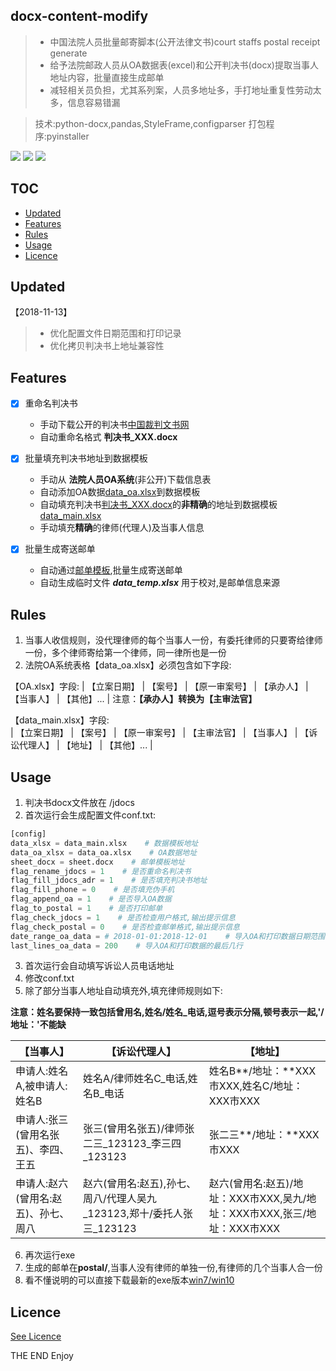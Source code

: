 <a id="docx-content-modify"></a>
## docx-content-modify

> * 中国法院人员批量邮寄脚本(公开法律文书)court staffs postal receipt generate
> * 给予法院邮政人员从OA数据表(excel)和公开判决书(docx)提取当事人地址内容，批量直接生成邮单
> * 减轻相关员负担，尤其系列案，人员多地址多，手打地址重复性劳动太多，信息容易错漏

> 技术:python-docx,pandas,StyleFrame,configparser
> 打包程序:pyinstaller

[![](https://img.shields.io/github/release/autolordz/docx-content-modify.svg?style=popout&logo=github&colorB=ff69b4)](https://github.com/autolordz/docx-content-modify/releases)
[![](https://img.shields.io/badge/github-source-orange.svg?style=popout&logo=github)](https://github.com/autolordz/docx-content-modify)
[![](https://img.shields.io/github/license/autolordz/docx-content-modify.svg?style=popout&logo=github)](https://github.com/autolordz/docx-content-modify/blob/master/LICENSE)

## TOC

<!-- MarkdownTOC autoanchor="true" autolink="true" uri_encoding="false" -->

- [Updated](#updated)
- [Features](#features)
- [Rules](#rules)
- [Usage](#usage)
- [Licence](#licence)

<!-- /MarkdownTOC -->

<a id="updated"></a>
## Updated

【2018-11-13】

> * 优化配置文件日期范围和打印记录
> * 优化拷贝判决书上地址兼容性

<a id="features"></a>
## Features

- [x] 重命名判决书
	- 手动下载公开的判决书[中国裁判文书网](http://wenshu.court.gov.cn/)
	- 自动重命名格式 **判决书_XXX.docx**

- [x] 批量填充判决书地址到数据模板
	- 手动从 **法院人员OA系统**(非公开)下载信息表
	- 自动添加OA数据[data_oa.xlsx](./demo_docs/data_oa.xlsx)到数据模板
 	- 自动填充判决书[判决书_XXX.docx](./demo_docs/jdocs)的**非精确**的地址到数据模板[data_main.xlsx](./demo_docs/data_main.xlsx)
 	- 手动填充**精确**的律师(代理人)及当事人信息

- [x] 批量生成寄送邮单
	- 自动通过[邮单模板](./demo_docs/sheet.docx),批量生成寄送邮单
	- 自动生成临时文件 ***data_temp.xlsx*** 用于校对,是邮单信息来源 

<a id="rules"></a>
## Rules

1. 当事人收信规则，没代理律师的每个当事人一份，有委托律师的只要寄给律师一份，多个律师寄给第一个律师，同一律所也是一份
2. 法院OA系统表格【data_oa.xlsx】必须包含如下字段:  

【OA.xlsx】字段:
| 【立案日期】 | 【案号】 | 【原一审案号】 | 【承办人】 | 【当事人】 | 【其他】... |
注意：**【承办人】转换为【主审法官】**

【data_main.xlsx】字段:  
| 【立案日期】 | 【案号】 | 【原一审案号】 | 【主审法官】 | 【当事人】 | 【诉讼代理人】 | 【地址】 | 【其他】... |


<a id="usage"></a>
## Usage

1. 判决书docx文件放在 /jdocs  
2. 首次运行会生成配置文件conf.txt:
```python
[config]
data_xlsx = data_main.xlsx    # 数据模板地址
data_oa_xlsx = data_oa.xlsx    # OA数据地址
sheet_docx = sheet.docx    # 邮单模板地址
flag_rename_jdocs = 1    # 是否重命名判决书
flag_fill_jdocs_adr = 1    # 是否填充判决书地址
flag_fill_phone = 0    # 是否填充伪手机
flag_append_oa = 1    # 是否导入OA数据
flag_to_postal = 1    # 是否打印邮单
flag_check_jdocs = 1    # 是否检查用户格式,输出提示信息
flag_check_postal = 0    # 是否检查邮单格式,输出提示信息
date_range_oa_data = # 2018-01-01:2018-12-01    # 导入OA和打印数据日期范围,比行数优先,去掉注释后读取,井号注释掉
last_lines_oa_data = 200    # 导入OA和打印数据的最后几行
```
3. 首次运行会自动填写诉讼人员电话地址  
4. 修改conf.txt  
5. 除了部分当事人地址自动填充外,填充律师规则如下:  

**注意：姓名要保持一致包括曾用名,姓名/姓名_电话,逗号表示分隔,顿号表示一起,'/地址：'不能缺**

| 【当事人】 | 【诉讼代理人】 | 【地址】 |
| --- | --- | --- |
| 申请人:姓名A,被申请人:姓名B | 姓名A/律师姓名C_电话,姓名B_电话 | 姓名B**/地址：**XXX市XXX,姓名C/地址：XXX市XXX |
| 申请人:张三(曾用名张五)、李四、王五 | 张三(曾用名张五)/律师张二三_123123_李三四_123123 | 张二三**/地址：**XXX市XXX |
| 申请人:赵六(曾用名:赵五)、孙七、周八 | 赵六(曾用名:赵五),孙七、周八/代理人吴九_123123,郑十/委托人张三_123123| 赵六(曾用名:赵五)/地址：XXX市XXX,吴九/地址：XXX市XXX,张三/地址：XXX市XXX |

6. 再次运行exe
7. 生成的邮单在**postal/**,当事人没有律师的单独一份,有律师的几个当事人合一份
8. 看不懂说明的可以直接下载最新的exe版本[win7/win10](https://github.com/autolordz/docx-content-modify/releases/download/1.0.1/exe-win7win10-8962f68c.zip)

<a id="licence"></a>
## Licence

[See Licence](#docx-content-modify)

THE END
Enjoy
